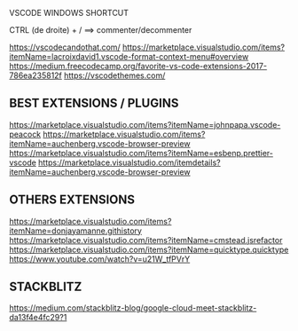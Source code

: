 
VSCODE WINDOWS SHORTCUT

CTRL (de droite) + / 		==>		 commenter/decommenter


https://vscodecandothat.com/
https://marketplace.visualstudio.com/items?itemName=lacroixdavid1.vscode-format-context-menu#overview
https://medium.freecodecamp.org/favorite-vs-code-extensions-2017-786ea235812f
https://vscodethemes.com/

## BEST EXTENSIONS / PLUGINS
https://marketplace.visualstudio.com/items?itemName=johnpapa.vscode-peacock
https://marketplace.visualstudio.com/items?itemName=auchenberg.vscode-browser-preview
https://marketplace.visualstudio.com/items?itemName=esbenp.prettier-vscode
https://marketplace.visualstudio.com/itemdetails?itemName=auchenberg.vscode-browser-preview

## OTHERS EXTENSIONS
https://marketplace.visualstudio.com/items?itemName=donjayamanne.githistory
https://marketplace.visualstudio.com/items?itemName=cmstead.jsrefactor
https://marketplace.visualstudio.com/items?itemName=quicktype.quicktype
https://www.youtube.com/watch?v=u21W_tfPVrY

## STACKBLITZ
https://medium.com/stackblitz-blog/google-cloud-meet-stackblitz-da13f4e4fc29?1
